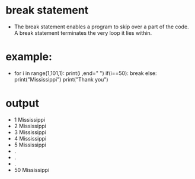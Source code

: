 # break statement
- The break statement enables a program to skip over a part of the code. A break statement terminates the very loop it lies within.

# example: 
* for i in range(1,101,1): 
    print(i ,end=" ")
    if(i==50):
        break
    else:
        print("Mississippi")
print("Thank you")

# output
- 1 Mississippi
- 2 Mississippi
- 3 Mississippi
- 4 Mississippi
- 5 Mississippi
- .
- .
- .
- 50 Mississippi